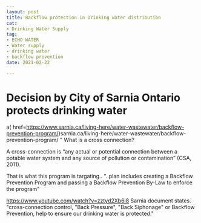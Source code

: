 ```yaml
---
layout: post
title: Backflow protection in Drinking water distributibn
cat:
- Drinking Water Supply
tag:
- ECHO WATER
- Water supply
- drinking water
- backflow prevention
date: 2021-02-22

---
```

Decision by City of Sarnia Ontario protects drinking water 
=============================================

a( href=https://www.sarnia.ca/living-here/water-wastewater/backflow-prevention-program/)sarnia.ca/living-here/water-wastewater/backflow-prevention-program/
"
What is a cross connection?

A cross-connection is “any actual or potential connection between a potable water system and any source of pollution or contamination” (CSA, 2011).

That is what this program is targating.. 
"..plan includes creating a Backflow Prevention Program and passing a Backflow Prevention By-Law to enforce the program"


https://www.youtube.com/watch?v=zztyd2Xb6i8
Sarnia document states. "cross-connection control, "Back Pressure", "Back Siphonage"  or Backflow Prevention, help to ensure our drinking water is protected."
